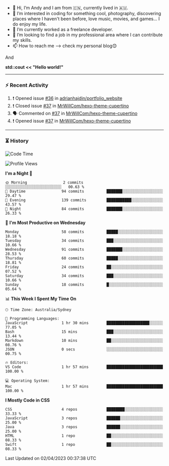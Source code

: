 - 👋 Hi, I’m Andy and I am from :cn:, currently lived in 🇦🇺.
- 👀 I’m interested in coding for something cool, photography, discovering places where I haven't been before, love music, movies, and games... I do enjoy my life.
- 🌱 I’m currently worked as a freelance developer.
- 💞️ I’m looking to find a job in my professional area where I can contribute my skills.
- 📫 How to reach me --> check my personal blog😊

And

**std::cout << "Hello world!"**

---

### ⚡ Recent Activity
<!--START_SECTION:activity-->
1. ❗️ Opened issue [#36](https://github.com/adrianhajdin/portfolio_website/issues/36) in [adrianhajdin/portfolio_website](https://github.com/adrianhajdin/portfolio_website)
2. ❗️ Closed issue [#37](https://github.com/MrWillCom/hexo-theme-cupertino/issues/37) in [MrWillCom/hexo-theme-cupertino](https://github.com/MrWillCom/hexo-theme-cupertino)
3. 🗣 Commented on [#37](https://github.com/MrWillCom/hexo-theme-cupertino/issues/37) in [MrWillCom/hexo-theme-cupertino](https://github.com/MrWillCom/hexo-theme-cupertino)
4. ❗️ Opened issue [#37](https://github.com/MrWillCom/hexo-theme-cupertino/issues/37) in [MrWillCom/hexo-theme-cupertino](https://github.com/MrWillCom/hexo-theme-cupertino)
<!--END_SECTION:activity-->

---

### ⏳ History
<!--START_SECTION:waka-->
![Code Time](http://img.shields.io/badge/Code%20Time-129%20hrs%2042%20mins-blue)

![Profile Views](http://img.shields.io/badge/Profile%20Views-0-blue)

**I'm a Night 🦉** 

```text
🌞 Morning                2 commits           ░░░░░░░░░░░░░░░░░░░░░░░░░   00.63 % 
🌆 Daytime                94 commits          ███████░░░░░░░░░░░░░░░░░░   29.47 % 
🌃 Evening                139 commits         ███████████░░░░░░░░░░░░░░   43.57 % 
🌙 Night                  84 commits          ███████░░░░░░░░░░░░░░░░░░   26.33 % 
```
📅 **I'm Most Productive on Wednesday** 

```text
Monday                   58 commits          █████░░░░░░░░░░░░░░░░░░░░   18.18 % 
Tuesday                  34 commits          ███░░░░░░░░░░░░░░░░░░░░░░   10.66 % 
Wednesday                91 commits          ███████░░░░░░░░░░░░░░░░░░   28.53 % 
Thursday                 60 commits          █████░░░░░░░░░░░░░░░░░░░░   18.81 % 
Friday                   24 commits          ██░░░░░░░░░░░░░░░░░░░░░░░   07.52 % 
Saturday                 34 commits          ███░░░░░░░░░░░░░░░░░░░░░░   10.66 % 
Sunday                   18 commits          █░░░░░░░░░░░░░░░░░░░░░░░░   05.64 % 
```


📊 **This Week I Spent My Time On** 

```text
🕑︎ Time Zone: Australia/Sydney

💬 Programming Languages: 
JavaScript               1 hr 30 mins        ███████████████████░░░░░░   77.05 % 
Bash                     15 mins             ███░░░░░░░░░░░░░░░░░░░░░░   13.44 % 
Markdown                 10 mins             ██░░░░░░░░░░░░░░░░░░░░░░░   08.76 % 
JSON                     0 secs              ░░░░░░░░░░░░░░░░░░░░░░░░░   00.75 % 

🔥 Editors: 
VS Code                  1 hr 57 mins        █████████████████████████   100.00 % 

💻 Operating System: 
Mac                      1 hr 57 mins        █████████████████████████   100.00 % 
```

**I Mostly Code in CSS** 

```text
CSS                      4 repos             ████████░░░░░░░░░░░░░░░░░   33.33 % 
JavaScript               3 repos             ██████░░░░░░░░░░░░░░░░░░░   25.00 % 
Java                     3 repos             ██████░░░░░░░░░░░░░░░░░░░   25.00 % 
HTML                     1 repo              ██░░░░░░░░░░░░░░░░░░░░░░░   08.33 % 
Swift                    1 repo              ██░░░░░░░░░░░░░░░░░░░░░░░   08.33 % 
```




 Last Updated on 02/04/2023 00:37:38 UTC
<!--END_SECTION:waka-->


<!---
JinchuanL/JinchuanL is a ✨ special ✨ repository because its `README.md` (this file) appears on your GitHub profile.
You can click the Preview link to take a look at your changes.
--->
